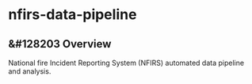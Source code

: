 # nfirs-data-pipeline
## &#128203 Overview
National fire Incident Reporting System (NFIRS) automated data pipeline and analysis.
